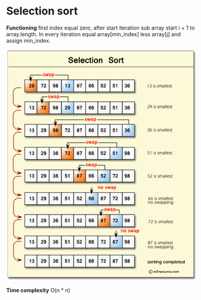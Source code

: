 # Selection sort

**Functioning** first index equal zero, after start iteration sub array start i + 1 to array.length. In every iteration equal array[min_index] less array[j] and assign min_index.

![linear-search](https://github.com/htdhcvm/javascript-algorithms/blob/master/assets/selection-sort/selection-short.png)

**Time complexity** O(n * n)